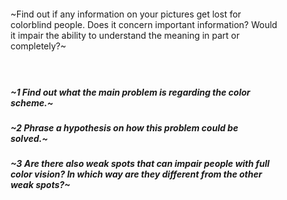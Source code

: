
<div style="padding:4vw; font-weight: normal;">

~Find out if any information on your pictures get lost for colorblind people. Does it concern important information? Would it impair the ability to understand the meaning in part or completely?~

#### &nbsp;

##### ~**1** Find out what the main problem is regarding the color scheme.~
##### ~**2** Phrase a hypothesis on how this problem could be solved.~
##### ~**3** Are there also weak spots that can impair people with full color vision? In which way are they different from the other weak spots?~

</div>
